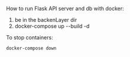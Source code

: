 How to run Flask API server and db with docker:

1. be in the backenLayer dir
2. docker-compose up --build -d

To stop containers:

    docker-compose down
